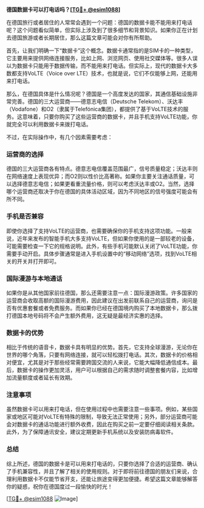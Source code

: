 **德国数据卡可以打电话吗？[[TG💪+ @esim1088](https://t.me/s/esim1088)]**

在德国旅行或者居住的人常常会遇到一个问题：德国的数据卡能不能用来打电话呢？这个问题看似简单，但实际上涉及到了很多细节和背景知识。如果你正在计划去德国旅游或者长期居住，那么这篇文章可能会对你有所帮助。

首先，让我们明确一下“数据卡”这个概念。数据卡通常指的是SIM卡的一种类型，它主要用来提供网络连接服务，比如上网、浏览网页、使用社交媒体等。很多人误以为数据卡只能用于数据传输，而不能用来打电话。但实际上，现代的数据卡大多数都支持VoLTE（Voice over LTE）技术，也就是说，它们不仅能够上网，还能用来打电话。

那么，在德国具体是什么情况呢？德国是一个高度发达的国家，其通信基础设施非常完善。德国的三大运营商——德意志电信（Deutsche Telekom）、沃达丰（Vodafone）和O2（隶属于Telefónica集团），都提供了基于VoLTE技术的服务。这意味着，只要你购买了这些运营商的数据卡，并且手机支持VoLTE功能，你就完全可以利用数据卡来拨打电话。

不过，在实际操作中，有几个因素需要考虑：

### **运营商的选择**
德国的三大运营商各有特点。德意志电信覆盖范围最广，信号质量稳定；沃达丰则在网络速度上表现优异；而O2则以性价比高著称。如果你主要关注通话质量，可以选择德意志电信；如果更看重流量价格，则可以考虑沃达丰或O2。当然，选择哪个运营商还取决于你在德国的具体活动区域，因为不同地区的信号强度可能会有所不同。

### **手机是否兼容**
即使你选择了支持VoLTE的运营商，也需要确保你的手机支持这项功能。一般来说，近年来发布的智能手机大多支持VoLTE，但如果你使用的是一部较老的设备，可能需要检查一下它的规格说明。此外，有些手机可能默认关闭了VoLTE功能，你需要手动开启。具体步骤通常是进入手机设置中的“移动网络”选项，找到VoLTE相关的开关并打开即可。

### **国际漫游与本地通话**
如果你是从其他国家前往德国，那么还需要注意一点：国际漫游政策。许多国家的运营商会收取高额的国际漫游费用，因此建议在出发前联系自己的运营商，询问是否有优惠套餐或者免费服务。而如果你已经在德国境内购买了本地数据卡，那么拨打德国本地号码将不会产生额外费用，这无疑是最经济实惠的选择。

### **数据卡的优势**
相比于传统的语音卡，数据卡具有明显的优势。首先，它支持全球漫游，无论你在世界的哪个角落，只要有网络连接，就可以轻松拨打电话。其次，数据卡的价格相对便宜，尤其是对于那些经常需要跨国交流的人来说，它能大幅降低通信成本。最后，数据卡的操作更加灵活，用户可以根据自己的需求随时调整套餐内容，比如增加流量额度或者延长有效期。

### **注意事项**
虽然数据卡可以用来打电话，但在使用过程中也需要注意一些事项。例如，某些国家或地区可能对VoLTE有特殊的限制，导致无法正常使用；另外，部分运营商可能会对数据卡的通话功能进行额外收费，因此在购买之前一定要仔细阅读相关条款。此外，为了保障通讯安全，建议定期更新手机系统以及安装防病毒软件。

### **总结**
综上所述，德国的数据卡是可以用来打电话的，只要你选择了合适的运营商、确认了手机兼容性，并且了解了相关的使用规则。对于即将前往德国的朋友们来说，合理利用数据卡不仅能节省开支，还能让旅途变得更加便捷。希望这篇文章能够解答你的疑惑，祝你在德国度过一段愉快的时光！

[[TG💪+ @esim1088](https://t.me/s/esim1088) ![Image](https://i.postimg.cc/4NQfJmqS/Snipaste-2025-05-13-00-14-12.png)]